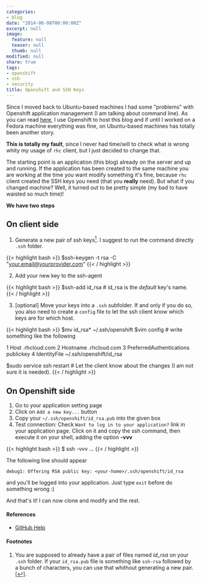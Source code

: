 ```yaml
---
categories:
- blog
date: "2014-06-08T00:00:00Z"
excerpt: null
image:
  feature: null
  teaser: null
  thumb: null
modified: null
share: true
tags:
- openshift
- ssh
- security
title: Openshift and SSH Keys
---
```


Since I moved back to Ubuntu-based machines I had some "problems" with Openshift application management (I am talking about command line).
As you can read [here](/blog/post/1/), I use Openshift to host this blog and if until I worked on a Fedora machine everything was fine, on Ubuntu-based machines has totally been another story.

**This is totally my fault**, since I never had time/will to check what is wrong whity my usage of `rhc` client, but I just decided to change that.

The starting point is an application (this blog) already on the server and up and running. If the application has been created to the same machine you are working at the time you want modify something it's fine, because `rhc` client created the SSH keys you need (that you **really** need). But what if you changed machine? Well, it turned out to be pretty simple (my bad to have waisted so much time)!

**We have two steps**

## On client side

1. Generate a new pair of ssh keys<a rel="nofollow" href="#footnote1" id="ref_footnote1"><sup>1</sup></a>. I suggest to run the command directly `.ssh` folder.

{{< highlight bash >}}
$ssh-keygen -t rsa -C "your.email@yourprovider.com"
{{< / highlight >}}

2. Add your new key to the ssh-agent

{{< highlight bash >}}
$ssh-add id_rsa  # id_rsa is the *default* key's name.
{{< / highlight >}}

3. [optional] Move your keys into a `.ssh` subfolder. If and only if you do so, you also need to create a `config` file to let the ssh client know which keys are for which host.

{{< highlight bash >}}
$mv id_rsa* ~/.ssh/openshift
$vim config  # write something like the following

1 Host <application-name>.rhcloud.com
2     Hostname <application-name>.rhcloud.com
3     PreferredAuthentications publickey
4     IdentityFile ~/.ssh/openshift/id_rsa

$sudo service ssh restart  # Let the client know about the changes (I am not sure it is needed).
{{< / highlight >}}

## On Openshift side

1. Go to your application setting page
2. Click on `Add a new key...` button
3. Copy your `~/.ssh/openshift/id_rsa.pub` into the given box
4. Test connection: Check `Want to log in to your application?` link in your application page. Click on it and copy the ssh command, then execute it on your shell, adding the option **-vvv**

{{< highlight bash >}}
$ ssh -vvv ...
{{< / highlight >}}

The following line should appear

    debug1: Offering RSA public key: <your-home>/.ssh/openshift/id_rsa

and you'll be logged into your application. Just type `exit` before do something wrong :)

And that's it! I can now clone and modify and the rest.


#### References

* [GitHub Help](https://help.github.com/articles/generating-ssh-keys)

#### Footnotes
1. You are supposed to already have a pair of files named *id_rsa* on your `.ssh` folder. If your `id_rsa.pub` file is something like `ssh-rsa` followed by a bunch of characters, you can use that whithout generating a new pair.<a rel="nofollow" href="#ref_footnote1" id="footnote1">[↩]</a>.
